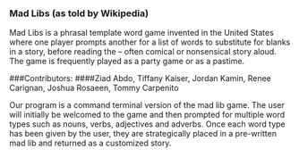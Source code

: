 ### Mad Libs (as told by Wikipedia)
Mad Libs is a phrasal template word game invented in the United States
where one player prompts another for a list of words to substitute for
blanks in a story, before reading the – often comical or nonsensical story aloud. The game is frequently played as a party game or as a pastime.

###Contributors:
####Ziad Abdo, Tiffany Kaiser, Jordan Kamin, Renee Carignan, Joshua Rosaeen, Tommy Carpenito

Our program is a command terminal version of the mad lib game. The user
will initially be welcomed to the game and then prompted for multiple
word types such as nouns, verbs, adjectives and adverbs. Once each
word type has been given by the user, they are strategically placed in
a pre-written mad lib and returned as a customized story.

